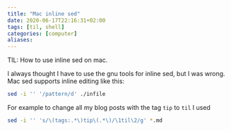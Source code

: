 ```yaml
---
title: "Mac inline sed"
date: 2020-06-17T22:16:31+02:00
tags: [til, shell]
categories: [computer]
aliases:
---
```


TIL: How to use inline sed on mac.

<!--more-->

I always thought I have to use the gnu tools for inline sed, but I was wrong. Mac sed supports inline editing like this:

```bash
sed -i '' '/pattern/d' ./infile
```

For example to change all my blog posts with the tag `tip` to `til` I used

```bash
sed -i '' 's/\(tags:.*\)tip\(.*\)/\1til\2/g' *.md
```
